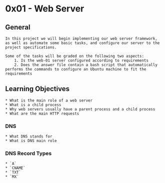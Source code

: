 # 0x01 - Web Server


## General

    In this project we will begin implementing our web server framework,
    as well as automate some basic tasks, and configure our server to the
    project specifications.

    Some of the tasks will be graded on the following two aspects:
        1. Is the web-01 server configured according to requirements
        2. Does the answer file contain a bash script that automatically performs the commands to configure an Ubuntu machine to fit the requirements


## Learning Objectives

    * What is the main role of a web server
    * What is a child process
    * Why web servers usually have a parent process and a child process
    * What are the main HTTP requests


### DNS

    * What DNS stands for
    * What is DNS main role

### DNS Record Types

    * `A`
    * `CNAME`
    * `TXT`
    * `MX`
